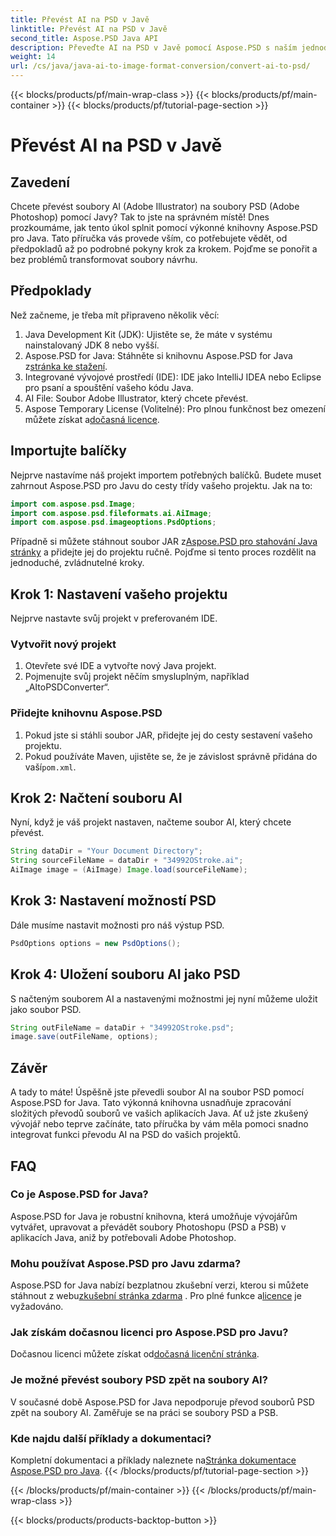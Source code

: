 ```yaml
---
title: Převést AI na PSD v Javě
linktitle: Převést AI na PSD v Javě
second_title: Aspose.PSD Java API
description: Převeďte AI na PSD v Javě pomocí Aspose.PSD s naším jednoduchým průvodcem krok za krokem. Ideální pro vývojáře, kteří potřebují rychlou a bezproblémovou konverzi souborů.
weight: 14
url: /cs/java/java-ai-to-image-format-conversion/convert-ai-to-psd/
---
```


{{< blocks/products/pf/main-wrap-class >}}
{{< blocks/products/pf/main-container >}}
{{< blocks/products/pf/tutorial-page-section >}}

# Převést AI na PSD v Javě

## Zavedení
Chcete převést soubory AI (Adobe Illustrator) na soubory PSD (Adobe Photoshop) pomocí Javy? Tak to jste na správném místě! Dnes prozkoumáme, jak tento úkol splnit pomocí výkonné knihovny Aspose.PSD pro Java. Tato příručka vás provede vším, co potřebujete vědět, od předpokladů až po podrobné pokyny krok za krokem. Pojďme se ponořit a bez problémů transformovat soubory návrhu.
## Předpoklady
Než začneme, je třeba mít připraveno několik věcí:
1. Java Development Kit (JDK): Ujistěte se, že máte v systému nainstalovaný JDK 8 nebo vyšší.
2.  Aspose.PSD for Java: Stáhněte si knihovnu Aspose.PSD for Java z[stránka ke stažení](https://releases.aspose.com/psd/java/).
3. Integrované vývojové prostředí (IDE): IDE jako IntelliJ IDEA nebo Eclipse pro psaní a spouštění vašeho kódu Java.
4. AI File: Soubor Adobe Illustrator, který chcete převést.
5.  Aspose Temporary License (Volitelné): Pro plnou funkčnost bez omezení můžete získat a[dočasná licence](https://purchase.aspose.com/temporary-license/).
## Importujte balíčky
Nejprve nastavíme náš projekt importem potřebných balíčků. Budete muset zahrnout Aspose.PSD pro Javu do cesty třídy vašeho projektu. Jak na to:
```java
import com.aspose.psd.Image;
import com.aspose.psd.fileformats.ai.AiImage;
import com.aspose.psd.imageoptions.PsdOptions;
```
 Případně si můžete stáhnout soubor JAR z[Aspose.PSD pro stahování Java stránky](https://releases.aspose.com/psd/java/) a přidejte jej do projektu ručně.
Pojďme si tento proces rozdělit na jednoduché, zvládnutelné kroky.
## Krok 1: Nastavení vašeho projektu
Nejprve nastavte svůj projekt v preferovaném IDE.
### Vytvořit nový projekt
1. Otevřete své IDE a vytvořte nový Java projekt.
2. Pojmenujte svůj projekt něčím smysluplným, například „AItoPSDConverter“.
### Přidejte knihovnu Aspose.PSD
1. Pokud jste si stáhli soubor JAR, přidejte jej do cesty sestavení vašeho projektu.
2.  Pokud používáte Maven, ujistěte se, že je závislost správně přidána do vaší`pom.xml`.
## Krok 2: Načtení souboru AI
Nyní, když je váš projekt nastaven, načteme soubor AI, který chcete převést.
```java
String dataDir = "Your Document Directory"; 
String sourceFileName = dataDir + "34992OStroke.ai";       
AiImage image = (AiImage) Image.load(sourceFileName);
```
## Krok 3: Nastavení možností PSD
Dále musíme nastavit možnosti pro náš výstup PSD.
```java
PsdOptions options = new PsdOptions();
```
## Krok 4: Uložení souboru AI jako PSD
S načteným souborem AI a nastavenými možnostmi jej nyní můžeme uložit jako soubor PSD.
```java
String outFileName = dataDir + "34992OStroke.psd";
image.save(outFileName, options);
```
## Závěr
A tady to máte! Úspěšně jste převedli soubor AI na soubor PSD pomocí Aspose.PSD for Java. Tato výkonná knihovna usnadňuje zpracování složitých převodů souborů ve vašich aplikacích Java. Ať už jste zkušený vývojář nebo teprve začínáte, tato příručka by vám měla pomoci snadno integrovat funkci převodu AI na PSD do vašich projektů.
## FAQ
### Co je Aspose.PSD for Java?
Aspose.PSD for Java je robustní knihovna, která umožňuje vývojářům vytvářet, upravovat a převádět soubory Photoshopu (PSD a PSB) v aplikacích Java, aniž by potřebovali Adobe Photoshop.
### Mohu používat Aspose.PSD pro Javu zdarma?
 Aspose.PSD for Java nabízí bezplatnou zkušební verzi, kterou si můžete stáhnout z webu[zkušební stránka zdarma](https://releases.aspose.com/) . Pro plné funkce a[licence](https://purchase.aspose.com/buy) je vyžadováno.
### Jak získám dočasnou licenci pro Aspose.PSD pro Javu?
 Dočasnou licenci můžete získat od[dočasná licenční stránka](https://purchase.aspose.com/temporary-license/).
### Je možné převést soubory PSD zpět na soubory AI?
V současné době Aspose.PSD for Java nepodporuje převod souborů PSD zpět na soubory AI. Zaměřuje se na práci se soubory PSD a PSB.
### Kde najdu další příklady a dokumentaci?
 Kompletní dokumentaci a příklady naleznete na[Stránka dokumentace Aspose.PSD pro Java](https://reference.aspose.com/psd/java/).
{{< /blocks/products/pf/tutorial-page-section >}}

{{< /blocks/products/pf/main-container >}}
{{< /blocks/products/pf/main-wrap-class >}}

{{< blocks/products/products-backtop-button >}}
